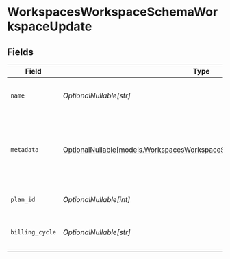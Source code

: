 # WorkspacesWorkspaceSchemaWorkspaceUpdate


## Fields

| Field                                                                                                                                      | Type                                                                                                                                       | Required                                                                                                                                   | Description                                                                                                                                | Example                                                                                                                                    |
| ------------------------------------------------------------------------------------------------------------------------------------------ | ------------------------------------------------------------------------------------------------------------------------------------------ | ------------------------------------------------------------------------------------------------------------------------------------------ | ------------------------------------------------------------------------------------------------------------------------------------------ | ------------------------------------------------------------------------------------------------------------------------------------------ |
| `name`                                                                                                                                     | *OptionalNullable[str]*                                                                                                                    | :heavy_minus_sign:                                                                                                                         | Name of the workspace                                                                                                                      | {<br/>"value": "Workspace1"<br/>}                                                                                                          |
| `metadata`                                                                                                                                 | [OptionalNullable[models.WorkspacesWorkspaceSchemaWorkspaceUpdateMetadata]](../models/workspacesworkspaceschemaworkspaceupdatemetadata.md) | :heavy_minus_sign:                                                                                                                         | Metadata for the workspace                                                                                                                 | {<br/>"value": {<br/>"key1": "value1",<br/>"key2": "value2"<br/>}<br/>}                                                                    |
| `plan_id`                                                                                                                                  | *OptionalNullable[int]*                                                                                                                    | :heavy_minus_sign:                                                                                                                         | ID of the plan assigned to the workspace                                                                                                   | {<br/>"value": 1<br/>}                                                                                                                     |
| `billing_cycle`                                                                                                                            | *OptionalNullable[str]*                                                                                                                    | :heavy_minus_sign:                                                                                                                         | Billing cycle for the workspace (monthly/yearly)                                                                                           | {<br/>"value": "monthly"<br/>}                                                                                                             |